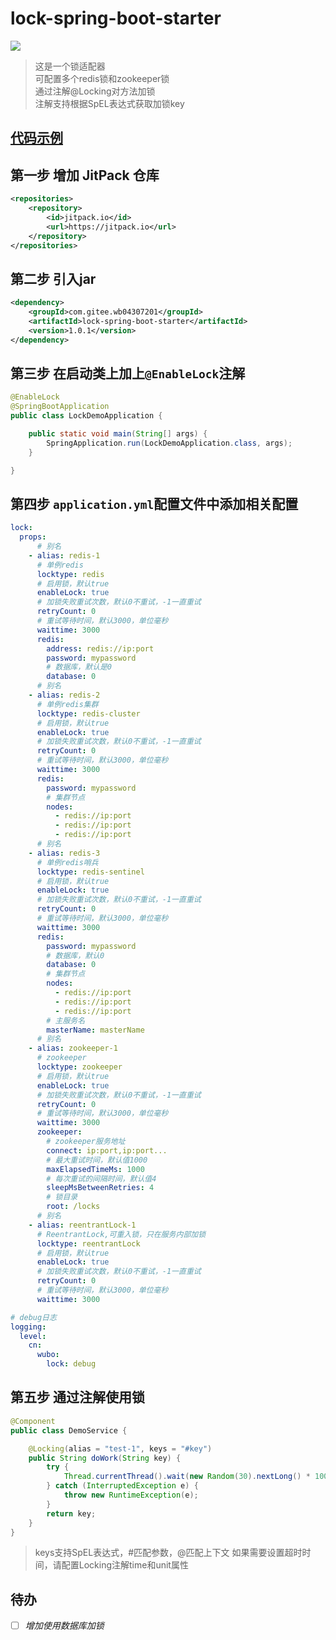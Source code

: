 # lock-spring-boot-starter

[![](https://jitpack.io/v/com.gitee.wb04307201/lock-spring-boot-starter.svg)](https://jitpack.io/#com.gitee.wb04307201/lock-spring-boot-starter)

> 这是一个锁适配器  
> 可配置多个redis锁和zookeeper锁  
> 通过注解@Locking对方法加锁  
> 注解支持根据SpEL表达式获取加锁key

## [代码示例](https://gitee.com/wb04307201/lock-demo)

## 第一步 增加 JitPack 仓库

```xml
<repositories>
    <repository>
        <id>jitpack.io</id>
        <url>https://jitpack.io</url>
    </repository>
</repositories>
```

## 第二步 引入jar

```xml
<dependency>
    <groupId>com.gitee.wb04307201</groupId>
    <artifactId>lock-spring-boot-starter</artifactId>
    <version>1.0.1</version>
</dependency>
```

## 第三步 在启动类上加上`@EnableLock`注解

```java
@EnableLock
@SpringBootApplication
public class LockDemoApplication {

    public static void main(String[] args) {
        SpringApplication.run(LockDemoApplication.class, args);
    }

}
```

## 第四步 `application.yml`配置文件中添加相关配置

```yaml
lock:
  props:
      # 别名
    - alias: redis-1
      # 单例redis
      locktype: redis
      # 启用锁，默认true
      enableLock: true
      # 加锁失败重试次数，默认0不重试，-1一直重试
      retryCount: 0
      # 重试等待时间，默认3000，单位毫秒
      waittime: 3000
      redis:
        address: redis://ip:port
        password: mypassword
        # 数据库，默认是0
        database: 0
      # 别名
    - alias: redis-2
      # 单例redis集群
      locktype: redis-cluster
      # 启用锁，默认true
      enableLock: true
      # 加锁失败重试次数，默认0不重试，-1一直重试
      retryCount: 0
      # 重试等待时间，默认3000，单位毫秒
      waittime: 3000
      redis:
        password: mypassword
        # 集群节点
        nodes:
          - redis://ip:port
          - redis://ip:port
          - redis://ip:port
      # 别名
    - alias: redis-3
      # 单例redis哨兵
      locktype: redis-sentinel
      # 启用锁，默认true
      enableLock: true
      # 加锁失败重试次数，默认0不重试，-1一直重试
      retryCount: 0
      # 重试等待时间，默认3000，单位毫秒
      waittime: 3000
      redis:
        password: mypassword
        # 数据库，默认0
        database: 0
        # 集群节点
        nodes:
          - redis://ip:port
          - redis://ip:port
          - redis://ip:port
        # 主服务名
        masterName: masterName
      # 别名
    - alias: zookeeper-1
      # zookeeper
      locktype: zookeeper
      # 启用锁，默认true
      enableLock: true
      # 加锁失败重试次数，默认0不重试，-1一直重试
      retryCount: 0
      # 重试等待时间，默认3000，单位毫秒
      waittime: 3000
      zookeeper:
        # zookeeper服务地址
        connect: ip:port,ip:port...
        # 最大重试时间，默认值1000
        maxElapsedTimeMs: 1000
        # 每次重试的间隔时间，默认值4
        sleepMsBetweenRetries: 4
        # 锁目录
        root: /locks
      # 别名
    - alias: reentrantLock-1
      # ReentrantLock,可重入锁，只在服务内部加锁
      locktype: reentrantLock
      # 启用锁，默认true
      enableLock: true
      # 加锁失败重试次数，默认0不重试，-1一直重试
      retryCount: 0
      # 重试等待时间，默认3000，单位毫秒
      waittime: 3000

# debug日志
logging:
  level:
    cn:
      wubo:
        lock: debug
```

## 第五步 通过注解使用锁

```java
@Component
public class DemoService {

    @Locking(alias = "test-1", keys = "#key")
    public String doWork(String key) {
        try {
            Thread.currentThread().wait(new Random(30).nextLong() * 1000);
        } catch (InterruptedException e) {
            throw new RuntimeException(e);
        }
        return key;
    }
}
```

> keys支持SpEL表达式，#匹配参数，@匹配上下文
> 如果需要设置超时时间，请配置Locking注解time和unit属性


## 待办

- [ ] *增加使用数据库加锁*